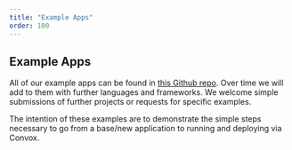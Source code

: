 ```yaml
---
title: "Example Apps"
order: 100
---
```


## Example Apps

All of our example apps can be found in [this Github repo](https://github.com/convox-examples/).  Over time we will add to them with further languages and frameworks.  We welcome simple submissions of further projects or requests for specific examples.

The intention of these examples are to demonstrate the simple steps necessary to go from a base/new application to running and deploying via Convox.

